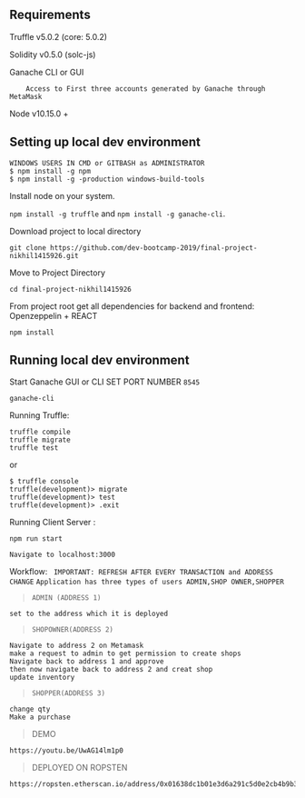 ## Requirements
Truffle v5.0.2 (core: 5.0.2)

Solidity v0.5.0 (solc-js)

Ganache CLI or GUI
```
    Access to First three accounts generated by Ganache through MetaMask
```
Node v10.15.0 +


## Setting up local dev environment
```
WINDOWS USERS IN CMD or GITBASH as ADMINISTRATOR
$ npm install -g npm
$ npm install -g -production windows-build-tools
```
Install node on your system. 

`npm install -g truffle` and `npm install -g ganache-cli`.

Download project to local directory 
```
git clone https://github.com/dev-bootcamp-2019/final-project-nikhil1415926.git
```
Move to Project Directory 
```
cd final-project-nikhil1415926
```

From project root get all dependencies for backend and frontend:
Openzeppelin + REACT
```
npm install
```


## Running local dev environment
Start Ganache GUI or CLI
SET PORT NUMBER `8545` 
```
ganache-cli
```

Running Truffle:
```
truffle compile
truffle migrate
truffle test
```
or
```
$ truffle console
truffle(development)> migrate
truffle(development)> test
truffle(development)> .exit
```

Running Client Server :
```
npm run start 
```
```
Navigate to localhost:3000
```

Workflow: ` IMPORTANT: REFRESH AFTER EVERY TRANSACTION and ADDRESS CHANGE`
`Application has three types of users ADMIN,SHOP OWNER,SHOPPER`
>`ADMIN (ADDRESS 1)`
```
set to the address which it is deployed  
```
>`SHOPOWNER(ADDRESS 2)` 
```
Navigate to address 2 on Metamask
make a request to admin to get permission to create shops
Navigate back to address 1 and approve 
then now navigate back to address 2 and creat shop
update inventory 
```
>`SHOPPER(ADDRESS 3)`
```
change qty 
Make a purchase 
```

>DEMO 
```
https://youtu.be/UwAG14lm1p0
```

>DEPLOYED ON ROPSTEN
```
https://ropsten.etherscan.io/address/0x01638dc1b01e3d6a291c5d0e2cb4b9b3acc7e736
```


